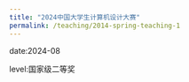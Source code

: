 ```yaml
---
title: "2024中国大学生计算机设计大赛"
permalink: /teaching/2014-spring-teaching-1
---
```


date:2024-08

level:国家级二等奖
